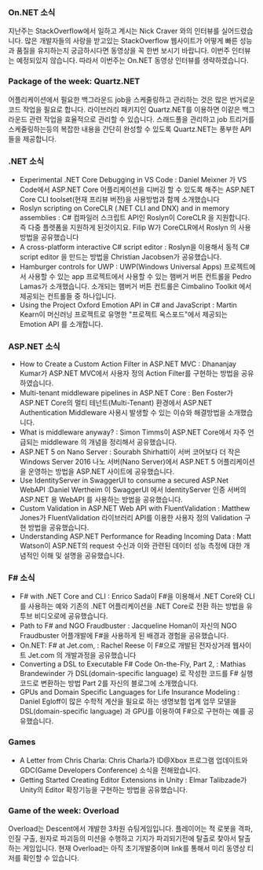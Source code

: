 
### On.NET 소식
지난주는 StackOverflow에서 일하고 계시는 Nick Craver 와의 인터뷰를 실어드렸습니다. 많은 개발자들의 사랑을 받고있는 StackOverflow 웹사이트가 어떻게 빠른 성능과 품질을 유지하는지 궁금하시다면 동영상을 꼭 한번  보시기 바랍니다. 이번주 인터뷰는 예정되있지 않습니다. 따라서 이번주는 On.NET 동영상 인터뷰를 생략하겠습니다.

### Package of the week: Quartz.NET
어플리케이션에서 필요한 백그라운드 job을 스케줄링하고 관리하는 것은 많은 번거로운 코드 작업을 필요로 합니다. 라이브러리 패키지인 Quartz.NET를 이용하면 이같은 백그라운드 관련 작업을 효율적으로 관리할 수 있습니다.  스래드풀을 관리하고 job 트리거를 스케줄링하는등의 복잡한 내용을 간단히 완성할 수 있도록 Quartz.NET는 풍부한 API들을 제공합니다.

### .NET 소식
* Experimental .NET Core Debugging in VS Code : Daniel Meixner 가 VS Code에서 ASP.NET Core 어플리케이션을 디버깅 할 수 있도록 해주는 ASP.NET Core CLI toolset(현재 프리뷰 버전)을 사용방법과 함께 소개했습니다
*  Roslyn scripting on CoreCLR (.NET CLI and DNX) and in memory assemblies :  C# 컴파일러 스크립트 API인 Roslyn이 CoreCLR 을 지원합니다. 즉 다중 플렛폼을 지원하게 된것이지요. Filip W가 CoreCLR에서 Roslyn 의 사용방법을 공유했습니다
* A cross-platform interactive C# script editor : Roslyn을 이용해서 동적  C# script editor 을 만드는 방법을 Christian Jacobsen가 공유했습니다.
* Hamburger controls for UWP : UWP(Windows Universal Apps) 프로젝트에서 사용할 수 있는 app 프로젝트에서 사용할 수 있는 햄버거 버튼 컨트롤을 Pedro Lamas가 소개했습니다. 소개되는 햄버거 버튼 컨트롤은 Cimbalino Toolkit 에서 제공되는 컨트롤들 중 하나입니다.
* Using the Project Oxford Emotion API in C# and JavaScript : Martin Kearn이 머신러닝 프로젝트로 유명한 "프로젝트 옥스포드"에서 제공되는 Emotion API 를 소개합니다.

### ASP.NET 소식
* How to Create a Custom Action Filter in ASP.NET MVC : Dhananjay Kumar가 ASP.NET MVC에서 사용자 정의 Action Filter를 구현하는 방법을 공유하였습니다.
* Multi-tenant middleware pipelines in ASP.NET Core : Ben Foster가 ASP.NET Core의 멀티 테넌트(Multi-Tenant) 환경에서 ASP.NET Authentication Middleware 사용시 발생할 수 있는 이슈와 해결방법을 소개했습니다.
* What is middleware anyway? : Simon Timms이 ASP.NET Core에서 자주 언급되는 middleware 의 개념을 정리해서 공유했습니다.
* ASP.NET 5 on Nano Server : Sourabh Shirhatti이  서버 코어보다 더 작은 Windows Server 2016 나노 서버(Nano Server)에서 ASP.NET 5 어플리케이션을 운영하는 방법을 ASP.NET 사이트에 공유했습니다.
* Use IdentityServer in SwaggerUI to consume a secured ASP.Net WebAPI :Daniel Wertheim 이 SwaggerUI 에서 IdentityServer 인증 서버의 ASP.NET 용 WebAPI 를 사용하는 방법을 공유했습니다.
* Custom Validation in ASP.NET Web API with FluentValidation : Matthew Jones가 FluentValidation 라이브러리 API를 이용한 사용자 정의 Validation 구현 방법을  공유했습니다.
* Understanding ASP.NET Performance for Reading Incoming Data : Matt Watson이 ASP.NET의 request 수신과 이와 관련된 데이터 성능 측정에 대한 개념적인 이해 및 설명을 공유했습니다.

### F# 소식
* F# with .NET Core and CLI : Enrico Sada이 F#을 이용해서 .NET Core와 CLI 를 사용하는 예와 기존의 .NET 어플리케이션을 .NET Core로 전환 하는 방법을 유투브 비디오로에 공유했습니다.
* Path to F# and NGO Fraudbuster : Jacqueline Homan이 자신의 NGO Fraudbuster 어플개발에 F#을 사용하게 된 배경과 경험을 공유했습니다.
* On.NET: F# at Jet.com, : Rachel Reese 이 F#으로 개발된 전자상거래 웹사이트 Jet.com 의 개발과정을 공유했습니다
* Converting a DSL to Executable F# Code On-the-Fly, Part 2, : Mathias Brandewinder 가 DSL(domain-specific language) 로 작성한 코드를 F# 실행코드로 변환하는 방법 Part 2를 자신의 블로그에 소개했습니다.
* GPUs and Domain Specific Languages for Life Insurance Modeling : Daniel Egloff이 많은 수학적 계산을 필요로 하는 생명보험 업계 업무 모델을 DSL(domain-specific language) 과 GPU를 이용하여  F#으로 구현하는 예를 공유했습니다.

### Games
* A Letter from Chris Charla: Chris Charla가 ID@Xbox 프로그램 업데이트와 GDC(Game Developers Conference) 소식을 전해왔습니다.
* Getting Started Creating Editor Extensions in Unity : Elmar Talibzade가 Unity의 Editor 확장기능을 구현하는 방법을 공유했습니다.

### Game of the week: Overload
Overload는 Descent에서 개발한 3차원 슈팅게임입니다. 플레이어는 적 로봇을 격파, 인질 구출, 원자로 파괴등의 미션을 수행하고 기지가 파괴되기전에 탈출로 찾아서 탈출하는 게임입니다. 현재 Overload는 아직 초기개발중이며 link를 통해서 미리 동영상 티저를 확인할 수 있습니다.
